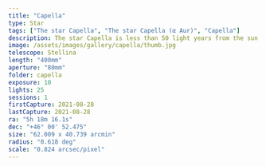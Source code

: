 ```yaml
---
title: "Capella"
type: Star
tags: ["The star Capella", "The star Capella (α Aur)", "Capella"]
description: The star Capella is less than 50 light years from the sun. Although it appears to be a single star, it is actually a quad system comprised of a pair of binary stars.
image: /assets/images/gallery/capella/thumb.jpg
telescope: Stellina
length: "400mm"
aperture: "80mm"
folder: capella
exposure: 10
lights: 25
sessions: 1
firstCapture: 2021-08-28 
lastCapture: 2021-08-28
ra: "5h 18m 16.1s"
dec: "+46° 00' 52.475"
size: "62.009 x 40.739 arcmin"
radius: "0.618 deg"
scale: "0.824 arcsec/pixel"
---
```

